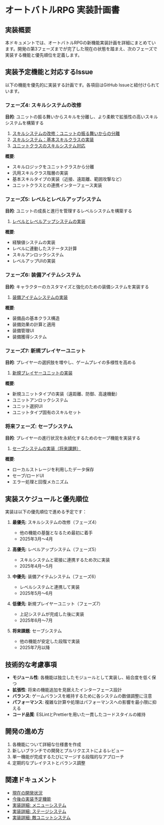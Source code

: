 # オートバトルRPG 実装計画書

## 実装概要

本ドキュメントでは、オートバトルRPGの新機能実装計画を詳細にまとめています。開発の第3フェーズまでが完了した現在の状態を踏まえ、次のフェーズで実装する機能と優先順位を定義します。

## 実装予定機能と対応するIssue

以下の機能を優先的に実装する計画です。各項目はGitHub Issueと紐付けられています。

### フェーズ4: スキルシステムの改修

**目的**: ユニットの振る舞いからスキルを分離し、より柔軟で拡張性の高いスキルシステムを構築する

1. [スキルシステムの改修：ユニットの振る舞いからの分離](https://github.com/ishihara1989/js-game-sample/issues/9)
2. [スキルシステム：基本スキルクラスの実装](https://github.com/ishihara1989/js-game-sample/issues/10)
3. [ユニットクラスのスキルシステム対応](https://github.com/ishihara1989/js-game-sample/issues/11)

**概要**:
- スキルロジックをユニットクラスから分離
- 汎用スキルクラス階層の実装
- 基本スキルタイプの実装（近接、遠距離、範囲攻撃など）
- ユニットクラスとの連携インターフェース実装

### フェーズ5: レベルとレベルアップシステム

**目的**: ユニットの成長と進行を管理するレベルシステムを構築する

1. [レベルとレベルアップシステムの実装](https://github.com/ishihara1989/js-game-sample/issues/12)

**概要**:
- 経験値システムの実装
- レベルに連動したステータス計算
- スキルアンロックシステム
- レベルアップUIの実装

### フェーズ6: 装備アイテムシステム

**目的**: キャラクターのカスタマイズと強化のための装備システムを実装する

1. [装備アイテムシステムの実装](https://github.com/ishihara1989/js-game-sample/issues/13)

**概要**:
- 装備品の基本クラス構造
- 装備効果の計算と適用
- 装備管理UI
- 装備獲得システム

### フェーズ7: 新規プレイヤーユニット

**目的**: プレイヤーの選択肢を増やし、ゲームプレイの多様性を高める

1. [新規プレイヤーユニットの実装](https://github.com/ishihara1989/js-game-sample/issues/14)

**概要**:
- 新規ユニットタイプの実装（遠距離、防御、高速機動）
- ユニットアンロックシステム
- ユニット選択UI
- ユニットタイプ固有のスキルセット

### 将来フェーズ: セーブシステム

**目的**: プレイヤーの進行状況を永続化するためのセーブ機能を実装する

1. [セーブシステムの実装（将来課題）](https://github.com/ishihara1989/js-game-sample/issues/15)

**概要**:
- ローカルストレージを利用したデータ保存
- セーブ/ロードUI
- エラー処理と回復メカニズム

## 実装スケジュールと優先順位

実装は以下の優先順位で進める予定です：

1. **最優先**: スキルシステムの改修（フェーズ4）
   - 他の機能の基盤となるため最初に着手
   - 2025年3月〜4月

2. **高優先**: レベルアップシステム（フェーズ5）
   - スキルシステムと密接に連携するため次に実装
   - 2025年4月〜5月

3. **中優先**: 装備アイテムシステム（フェーズ6）
   - レベルシステムと連携して実装
   - 2025年5月〜6月

4. **低優先**: 新規プレイヤーユニット（フェーズ7）
   - 上記システムが完成した後に実装
   - 2025年6月〜7月

5. **将来課題**: セーブシステム
   - 他の機能が安定した段階で実装
   - 2025年7月以降

## 技術的な考慮事項

- **モジュール性**: 各機能は独立したモジュールとして実装し、結合度を低く保つ
- **拡張性**: 将来の機能追加を見据えたインターフェース設計
- **バランス**: ゲームバランスを維持するために各システムの数値調整に注意
- **パフォーマンス**: 複雑な計算や処理はパフォーマンスへの影響を最小限に抑える
- **コード品質**: ESLintとPrettierを用いた一貫したコードスタイルの維持

## 開発の進め方

1. 各機能について詳細な仕様書を作成
2. 新しいブランチでの開発とプルリクエストによるレビュー
3. 単一機能が完成するたびにマージする段階的なアプローチ
4. 定期的なプレイテストとバランス調整

## 関連ドキュメント

- [現在の開発状況](./current_status.md)
- [今後の実装予定機能](./upcoming_features.md)
- [実装詳細: メニューシステム](./implementation/menu_system.md)
- [実装詳細: ステージシステム](./implementation/stage_system.md)
- [実装詳細: 敵ユニットシステム](./implementation/enemy_system.md)
